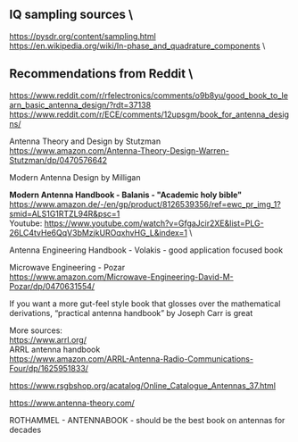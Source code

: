 ## IQ sampling sources \
https://pysdr.org/content/sampling.html \
https://en.wikipedia.org/wiki/In-phase_and_quadrature_components \


## Recommendations from Reddit \
https://www.reddit.com/r/rfelectronics/comments/o9b8yu/good_book_to_learn_basic_antenna_design/?rdt=37138 \
https://www.reddit.com/r/ECE/comments/12upsgm/book_for_antenna_designs/


Antenna Theory and Design by Stutzman \
https://www.amazon.com/Antenna-Theory-Design-Warren-Stutzman/dp/0470576642 

Modern Antenna Design by Milligan


**Modern Antenna Handbook - Balanis - "Academic holy bible"** \
https://www.amazon.de/-/en/gp/product/8126539356/ref=ewc_pr_img_1?smid=ALS1G1RTZL94R&psc=1 \
Youtube: https://www.youtube.com/watch?v=GfgaJcir2XE&list=PLG-26LC4tvHe6QqV3bMzjkUROqxhvHG_L&index=1 \


Antenna Engineering Handbook - Volakis - good application focused book

Microwave Engineering - Pozar \
https://www.amazon.com/Microwave-Engineering-David-M-Pozar/dp/0470631554/

If you want a more gut-feel style book that glosses over the mathematical derivations, “practical antenna handbook” by Joseph Carr is great 

More sources: \
https://www.arrl.org/  \
ARRL antenna handbook \
https://www.amazon.com/ARRL-Antenna-Radio-Communications-Four/dp/1625951833/ 


https://www.rsgbshop.org/acatalog/Online_Catalogue_Antennas_37.html

https://www.antenna-theory.com/

ROTHAMMEL - ANTENNABOOK - should be the best book on antennas for decades
